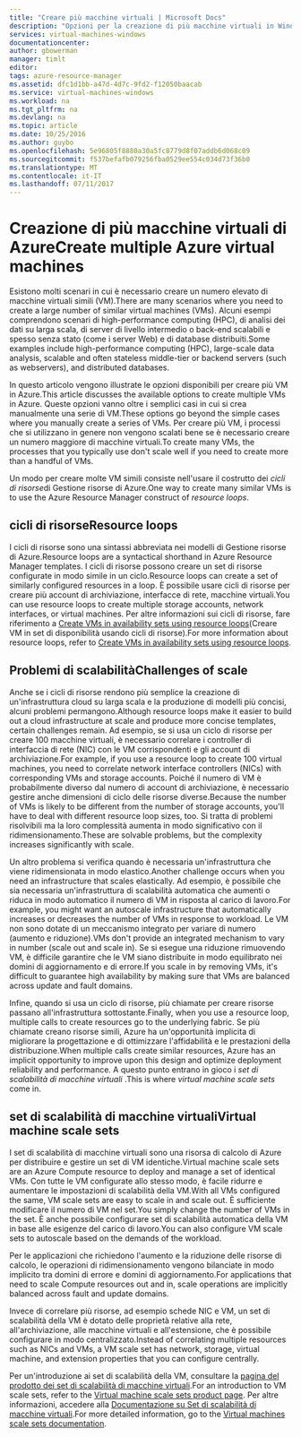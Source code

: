 ```yaml
---
title: "Creare più macchine virtuali | Microsoft Docs"
description: "Opzioni per la creazione di più macchine virtuali in Windows"
services: virtual-machines-windows
documentationcenter: 
author: gbowerman
manager: timlt
editor: 
tags: azure-resource-manager
ms.assetid: dfc1d1bb-a47d-4d7c-9fd2-f12050baacab
ms.service: virtual-machines-windows
ms.workload: na
ms.tgt_pltfrm: na
ms.devlang: na
ms.topic: article
ms.date: 10/25/2016
ms.author: guybo
ms.openlocfilehash: 5e96805f8880a30a5fc8779d8f07addb6d068c09
ms.sourcegitcommit: f537befafb079256fba0529ee554c034d73f36b0
ms.translationtype: MT
ms.contentlocale: it-IT
ms.lasthandoff: 07/11/2017
---
```

# <a name="create-multiple-azure-virtual-machines"></a><span data-ttu-id="3cbd4-103">Creazione di più macchine virtuali di Azure</span><span class="sxs-lookup"><span data-stu-id="3cbd4-103">Create multiple Azure virtual machines</span></span>
<span data-ttu-id="3cbd4-104">Esistono molti scenari in cui è necessario creare un numero elevato di macchine virtuali simili (VM).</span><span class="sxs-lookup"><span data-stu-id="3cbd4-104">There are many scenarios where you need to create a large number of similar virtual machines (VMs).</span></span> <span data-ttu-id="3cbd4-105">Alcuni esempi comprendono scenari di high-performance computing (HPC), di analisi dei dati su larga scala, di server di livello intermedio o back-end scalabili e spesso senza stato (come i server Web) e di database distribuiti.</span><span class="sxs-lookup"><span data-stu-id="3cbd4-105">Some examples include high-performance computing (HPC), large-scale data analysis, scalable and often stateless middle-tier or backend servers (such as webservers), and distributed databases.</span></span>

<span data-ttu-id="3cbd4-106">In questo articolo vengono illustrate le opzioni disponibili per creare più VM in Azure.</span><span class="sxs-lookup"><span data-stu-id="3cbd4-106">This article discusses the available options to create multiple VMs in Azure.</span></span> <span data-ttu-id="3cbd4-107">Queste opzioni vanno oltre i semplici casi in cui si crea manualmente una serie di VM.</span><span class="sxs-lookup"><span data-stu-id="3cbd4-107">These options go beyond the simple cases where you manually create a series of VMs.</span></span> <span data-ttu-id="3cbd4-108">Per creare più VM, i processi che si utilizzano in genere non vengono scalati bene se è necessario creare un numero maggiore di macchine virtuali.</span><span class="sxs-lookup"><span data-stu-id="3cbd4-108">To create many VMs, the processes that you typically use don't scale well if you need to create more than a handful of VMs.</span></span>

<span data-ttu-id="3cbd4-109">Un modo per creare molte VM simili consiste nell'usare il costrutto dei *cicli di risorse*di Gestione risorse di Azure.</span><span class="sxs-lookup"><span data-stu-id="3cbd4-109">One way to create many similar VMs is to use the Azure Resource Manager construct of *resource loops*.</span></span>

## <a name="resource-loops"></a><span data-ttu-id="3cbd4-110">cicli di risorse</span><span class="sxs-lookup"><span data-stu-id="3cbd4-110">Resource loops</span></span>
<span data-ttu-id="3cbd4-111">I cicli di risorse sono una sintassi abbreviata nei modelli di Gestione risorse di Azure.</span><span class="sxs-lookup"><span data-stu-id="3cbd4-111">Resource loops are a syntactical shorthand in Azure Resource Manager templates.</span></span> <span data-ttu-id="3cbd4-112">I cicli di risorse possono creare un set di risorse configurate in modo simile in un ciclo.</span><span class="sxs-lookup"><span data-stu-id="3cbd4-112">Resource loops can create a set of similarly configured resources in a loop.</span></span> <span data-ttu-id="3cbd4-113">È possibile usare cicli di risorse per creare più account di archiviazione, interfacce di rete, macchine virtuali.</span><span class="sxs-lookup"><span data-stu-id="3cbd4-113">You can use resource loops to create multiple storage accounts, network interfaces, or virtual machines.</span></span> <span data-ttu-id="3cbd4-114">Per altre informazioni sui cicli di risorse, fare riferimento a [Create VMs in availability sets using resource loops](https://azure.microsoft.com/documentation/templates/201-vm-copy-index-loops/)(Creare VM in set di disponibilità usando cicli di risorse).</span><span class="sxs-lookup"><span data-stu-id="3cbd4-114">For more information about resource loops, refer to [Create VMs in availability sets using resource loops](https://azure.microsoft.com/documentation/templates/201-vm-copy-index-loops/).</span></span>

## <a name="challenges-of-scale"></a><span data-ttu-id="3cbd4-115">Problemi di scalabilità</span><span class="sxs-lookup"><span data-stu-id="3cbd4-115">Challenges of scale</span></span>
<span data-ttu-id="3cbd4-116">Anche se i cicli di risorse rendono più semplice la creazione di un'infrastruttura cloud su larga scala e la produzione di modelli più concisi, alcuni problemi permangono.</span><span class="sxs-lookup"><span data-stu-id="3cbd4-116">Although resource loops make it easier to build out a cloud infrastructure at scale and produce more concise templates, certain challenges remain.</span></span> <span data-ttu-id="3cbd4-117">Ad esempio, se si usa un ciclo di risorse per creare 100 macchine virtuali, è necessario correlare i controller di interfaccia di rete (NIC) con le VM corrispondenti e gli account di archiviazione.</span><span class="sxs-lookup"><span data-stu-id="3cbd4-117">For example, if you use a resource loop to create 100 virtual machines, you need to correlate network interface controllers (NICs) with corresponding VMs and storage accounts.</span></span> <span data-ttu-id="3cbd4-118">Poiché il numero di VM è probabilmente diverso dal numero di account di archiviazione, è necessario gestire anche dimensioni di ciclo delle risorse diverse.</span><span class="sxs-lookup"><span data-stu-id="3cbd4-118">Because the number of VMs is likely to be different from the number of storage accounts, you'll have to deal with different resource loop sizes, too.</span></span> <span data-ttu-id="3cbd4-119">Si tratta di problemi risolvibili ma la loro complessità aumenta in modo significativo con il ridimensionamento.</span><span class="sxs-lookup"><span data-stu-id="3cbd4-119">These are solvable problems, but the complexity increases significantly with scale.</span></span>

<span data-ttu-id="3cbd4-120">Un altro problema si verifica quando è necessaria un'infrastruttura che viene ridimensionata in modo elastico.</span><span class="sxs-lookup"><span data-stu-id="3cbd4-120">Another challenge occurs when you need an infrastructure that scales elastically.</span></span> <span data-ttu-id="3cbd4-121">Ad esempio, è possibile che sia necessaria un'infrastruttura di scalabilità automatica che aumenti o riduca in modo automatico il numero di VM in risposta al carico di lavoro.</span><span class="sxs-lookup"><span data-stu-id="3cbd4-121">For example, you might want an autoscale infrastructure that automatically increases or decreases the number of VMs in response to workload.</span></span> <span data-ttu-id="3cbd4-122">Le VM non sono dotate di un meccanismo integrato per variare di numero (aumento e riduzione).</span><span class="sxs-lookup"><span data-stu-id="3cbd4-122">VMs don't provide an integrated mechanism to vary in number (scale out and scale in).</span></span> <span data-ttu-id="3cbd4-123">Se si esegue una riduzione rimuovendo VM, è difficile garantire che le VM siano distribuite in modo equilibrato nei domini di aggiornamento e di errore.</span><span class="sxs-lookup"><span data-stu-id="3cbd4-123">If you scale in by removing VMs, it's difficult to guarantee high availability by making sure that VMs are balanced across update and fault domains.</span></span>

<span data-ttu-id="3cbd4-124">Infine, quando si usa un ciclo di risorse, più chiamate per creare risorse passano all'infrastruttura sottostante.</span><span class="sxs-lookup"><span data-stu-id="3cbd4-124">Finally, when you use a resource loop, multiple calls to create resources go to the underlying fabric.</span></span> <span data-ttu-id="3cbd4-125">Se più chiamate creano risorse simili, Azure ha un'opportunità implicita di migliorare la progettazione e di ottimizzare l'affidabilità e le prestazioni della distribuzione.</span><span class="sxs-lookup"><span data-stu-id="3cbd4-125">When multiple calls create similar resources, Azure has an implicit opportunity to improve upon this design and optimize deployment reliability and performance.</span></span> <span data-ttu-id="3cbd4-126">A questo punto entrano in gioco i *set di scalabilità di macchine virtuali* .</span><span class="sxs-lookup"><span data-stu-id="3cbd4-126">This is where *virtual machine scale sets* come in.</span></span>

## <a name="virtual-machine-scale-sets"></a><span data-ttu-id="3cbd4-127">set di scalabilità di macchine virtuali</span><span class="sxs-lookup"><span data-stu-id="3cbd4-127">Virtual machine scale sets</span></span>
<span data-ttu-id="3cbd4-128">I set di scalabilità di macchine virtuali sono una risorsa di calcolo di Azure per distribuire e gestire un set di VM identiche.</span><span class="sxs-lookup"><span data-stu-id="3cbd4-128">Virtual machine scale sets are an Azure Compute resource to deploy and manage a set of identical VMs.</span></span> <span data-ttu-id="3cbd4-129">Con tutte le VM configurate allo stesso modo, è facile ridurre e aumentare le impostazioni di scalabilità della VM.</span><span class="sxs-lookup"><span data-stu-id="3cbd4-129">With all VMs configured the same, VM scale sets are easy to scale in and scale out.</span></span> <span data-ttu-id="3cbd4-130">È sufficiente modificare il numero di VM nel set.</span><span class="sxs-lookup"><span data-stu-id="3cbd4-130">You simply change the number of VMs in the set.</span></span> <span data-ttu-id="3cbd4-131">È anche possibile configurare set di scalabilità automatica della VM in base alle esigenze del carico di lavoro.</span><span class="sxs-lookup"><span data-stu-id="3cbd4-131">You can also configure VM scale sets to autoscale based on the demands of the workload.</span></span>

<span data-ttu-id="3cbd4-132">Per le applicazioni che richiedono l'aumento e la riduzione delle risorse di calcolo, le operazioni di ridimensionamento vengono bilanciate in modo implicito tra domini di errore e domini di aggiornamento.</span><span class="sxs-lookup"><span data-stu-id="3cbd4-132">For applications that need to scale Compute resources out and in, scale operations are implicitly balanced across fault and update domains.</span></span>

<span data-ttu-id="3cbd4-133">Invece di correlare più risorse, ad esempio schede NIC e VM, un set di scalabilità della VM è dotato delle proprietà relative alla rete, all'archiviazione, alle macchine virtuali e all'estensione, che è possibile configurare in modo centralizzato.</span><span class="sxs-lookup"><span data-stu-id="3cbd4-133">Instead of correlating multiple resources such as NICs and VMs, a VM scale set has network, storage, virtual machine, and extension properties that you can configure centrally.</span></span>

<span data-ttu-id="3cbd4-134">Per un'introduzione ai set di scalabilità della VM, consultare la [pagina del prodotto dei set di scalabilità di macchine virtuali](https://azure.microsoft.com/services/virtual-machine-scale-sets/).</span><span class="sxs-lookup"><span data-stu-id="3cbd4-134">For an introduction to VM scale sets, refer to the [Virtual machine scale sets product page](https://azure.microsoft.com/services/virtual-machine-scale-sets/).</span></span> <span data-ttu-id="3cbd4-135">Per altre informazioni, accedere alla [Documentazione su Set di scalabilità di macchine virtuali](https://azure.microsoft.com/documentation/services/virtual-machine-scale-sets/).</span><span class="sxs-lookup"><span data-stu-id="3cbd4-135">For more detailed information, go to the [Virtual machines scale sets documentation](https://azure.microsoft.com/documentation/services/virtual-machine-scale-sets/).</span></span>

